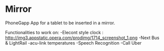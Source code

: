 # Mirror

PhoneGapp App for a tablet to be inserted in a mirror.

Functionalities to work on:
-Elecont style clock : http://img3.appstatic.opera.com/prodimg/1714_screenshot_1.png
-Next Bus & LightRail
-acu-link temperatures
-Speech Recognition
  -Call Uber
